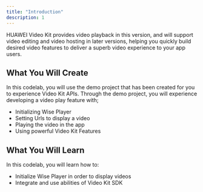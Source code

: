 ```yaml
---
title: "Introduction"
description: 1
---
```


<p>
	HUAWEI Video Kit provides video playback in this version, and will support video editing and video hosting in later versions, helping you quickly build desired video features to deliver a superb video experience to your app users.
</p>
<h2>
	<strong>What You Will Create</strong>
</h2>
<p>In this codelab, you will use the demo project that has been created for you to experience Video Kit APIs. Through the demo project, you will experience developing a video play feature with;</p>
<ul>
	<li>Initializing Wise Player</li>
	<li>Setting Urls to display a video</li>
	<li>Playing the video in the app</li>
	<li>Using powerful Video Kit Features</li>
</ul>
<h2 class="checklist">
	<strong>What You Will Learn</strong>
</h2>
<p>
	In this codelab, you will learn how to:
</p>
<ul class="checklist">
	<li>Initialize Wise Player in order to display videos</li>
	<li>Integrate and use abilities of Video Kit SDK</li>
</ul>
